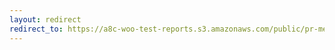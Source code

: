 ```yaml
---
layout: redirect
redirect_to: https://a8c-woo-test-reports.s3.amazonaws.com/public/pr-merge/38288/e2e/index.html
---
```

